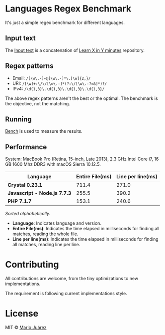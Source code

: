 # Languages Regex Benchmark

It's just a simple regex benchmark for different languages.

## Input text

The [Input text](input-text.txt) is a concatenation of [Learn X in Y minutes](https://github.com/adambard/learnxinyminutes-docs) repository.

## Regex patterns

- Email: ``/[\w\.-]+@[\w\.-]*\.[\w]{2,}/``
- URI: ``/[\w]+:\/\/[\w\.-]*(?:\/[\w\.-?=&]*)?/``
- IPv4: ``/\d{1,3}\.\d{1,3}\.\d{1,3}\.\d{1,3}/``

The above regex patterns aren't the best or the optimal. The benchmark is the objective, not the matching.

## Running

[Bench](https://github.com/Gabriel439/bench) is used to measure the results.

## Performance

System: MacBook Pro (Retina, 15-inch, Late 2013), 2.3 GHz Intel Core i7, 16 GB 1600 Mhz DDR3 with macOS Sierra 10.12.5.

Language | Entire File(ms) | Line per line(ms)
--- | --- | ---
**Crystal 0.23.1** | 711.4 | 271.0
**Javascript - Node.js 7.7.3** | 255.5 | 390.2
**PHP 7.1.7** | 153.1 | 240.6

*Sorted alphabetically.*

- **Language**: Indicates language and version.
- **Entire File(ms)**: Indicates the time elapsed in milliseconds for finding all matches, reading the whole file.
- **Line per line(ms)**: Indicates the time elapsed in milliseconds for finding all matches, reading line per line.

# Contributing

All contributions are welcome, from the tiny optimizations to new implementations.

The requirement is following current implementations style.

# License

MIT © [Mario Juárez](https://github.com/mariomka)
